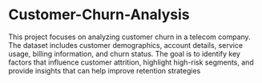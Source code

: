 # Customer-Churn-Analysis
This project focuses on analyzing customer churn in a telecom company. The dataset includes customer demographics, account details, service usage, billing information, and churn status. The goal is to identify key factors that influence customer attrition, highlight high-risk segments, and provide insights that can help improve retention strategies
